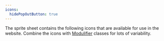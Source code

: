 ```yaml
---
icons:
  hidePopOutButton: true
---
```


The sprite sheet contains the following icons that are available for use in the website. Combine the icons with [Modulifier](https://modulifier.web-dev.tools) classes for lots of variability.
